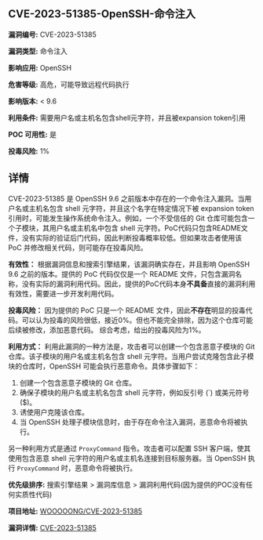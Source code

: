 ## CVE-2023-51385-OpenSSH-命令注入

**漏洞编号:** CVE-2023-51385

**漏洞类型:** 命令注入

**影响应用:** OpenSSH

**危害等级:** 高危，可能导致远程代码执行

**影响版本:** < 9.6

**利用条件:** 需要用户名或主机名包含shell元字符，并且被expansion token引用

**POC 可用性:** 是

**投毒风险:** 1%

## 详情

CVE-2023-51385 是 OpenSSH 9.6 之前版本中存在的一个命令注入漏洞。当用户名或主机名包含 shell 元字符，并且这个名字在特定情况下被 expansion token 引用时，可能发生操作系统命令注入。例如，一个不受信任的 Git 仓库可能包含一个子模块，其用户名或主机名中包含 shell 元字符。PoC代码只包含README文件，没有实际的验证后门代码，因此判断投毒概率较低。但如果攻击者使用该 PoC 并修改相关代码，则可能存在投毒风险。

**有效性：**
根据漏洞信息和搜索引擎结果，该漏洞确实存在，并且影响 OpenSSH 9.6 之前的版本。提供的 PoC 代码仅仅是一个 README 文件，只包含漏洞名称，没有实际的漏洞利用代码。因此，提供的PoC代码本身**不具备**直接的漏洞利用有效性，需要进一步开发利用代码。

**投毒风险：**
因为提供的 PoC 只是一个 README 文件，因此**不存在**明显的投毒代码。可以认为投毒的风险很低，接近0%。但也不能完全排除，因为这个仓库可能后续被修改，添加恶意代码。
综合考虑，给出的投毒风险为1%。

**利用方式：**
利用此漏洞的一种方法是，攻击者可以创建一个包含恶意子模块的 Git 仓库。该子模块的用户名或主机名包含 shell 元字符。当用户尝试克隆包含此子模块的仓库时，OpenSSH 可能会执行恶意命令。具体步骤如下：

1.  创建一个包含恶意子模块的 Git 仓库。
2.  确保子模块的用户名或主机名包含 shell 元字符，例如反引号 (`) 或美元符号 ($)。
3.  诱使用户克隆该仓库。
4.  当 OpenSSH 处理子模块信息时，由于存在命令注入漏洞，恶意命令将被执行。

另一种利用方式是通过 `ProxyCommand` 指令。攻击者可以配置 SSH 客户端，使其使用包含恶意 shell 元字符的用户名或主机名连接到目标服务器。当 OpenSSH 执行 `ProxyCommand` 时，恶意命令将被执行。

**优先级排序:**
搜索引擎结果 > 漏洞库信息 > 漏洞利用代码(因为提供的POC没有任何实质性代码)


**项目地址:** [WOOOOONG/CVE-2023-51385](https://github.com/WOOOOONG/CVE-2023-51385)

**漏洞详情:** [CVE-2023-51385](https://nvd.nist.gov/vuln/detail/CVE-2023-51385)